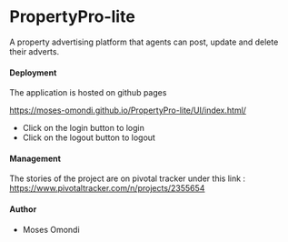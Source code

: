 # PropertyPro-lite
A property advertising platform that agents can post, update and delete their adverts.

#### Deployment

The application is hosted on github pages

<a href="https://moses-omondi.github.io/PropertyPro-lite/UI/">https://moses-omondi.github.io/PropertyPro-lite/UI/index.html/</a><br>
<ul>
  <li>Click on the login button to login</li>
  <li>Click on the logout button to logout</li>
</ul>
 
 #### Management
 The stories of the project are on pivotal tracker under this link
 : <a href="https://www.pivotaltracker.com/n/projects/2355654">https://www.pivotaltracker.com/n/projects/2355654</a>
 
 
 #### Author
 <ul>
  <li> Moses Omondi </li>
 </ul>
